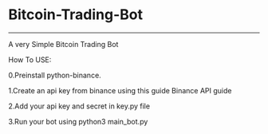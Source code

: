 # Bitcoin-Trading-Bot
----------------------------------------
A very Simple Bitcoin Trading Bot 

How To USE:

0.Preinstall python-binance.

1.Create an api key from binance using this guide Binance API guide

2.Add your api key and secret in key.py file

3.Run your bot using python3 main_bot.py
